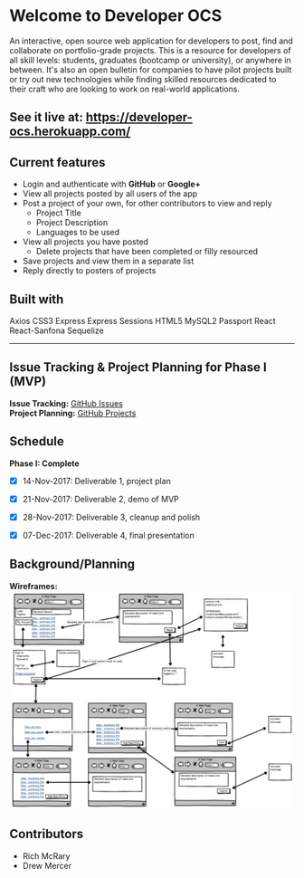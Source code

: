 # Welcome to **Developer OCS**
An interactive, open source web application for developers to post, find and collaborate on portfolio-grade projects. This is a resource for developers of all skill levels: students, graduates (bootcamp or university), or anywhere in between. It's also an open bulletin for companies to have pilot projects built or try out new technologies while finding skilled resources dedicated to their craft who are looking to work on real-world applications.

## See it live at: https://developer-ocs.herokuapp.com/ 

## **Current features**
* Login and authenticate with **GitHub** or **Google+**
* View all projects posted by all users of the app
* Post a project of your own, for other contributors to view and reply
    * Project Title
    * Project Description
    * Languages to be used
* View all projects you have posted
    * Delete projects that have been completed or filly resourced
* Save projects and view them in a separate list
* Reply directly to posters of projects
 

## **Built with**
Axios
CSS3
Express
Express Sessions
HTML5
MySQL2
Passport
React
React-Sanfona
Sequelize


***
## **Issue Tracking** & **Project Planning** for Phase I (MVP)
**Issue Tracking:** [GitHub Issues](https://github.com/drewwmercer/developer-ocs/issues "Issue Tracking via GitHub")  
**Project Planning:** [GitHub Projects](https://github.com/drewwmercer/developer-ocs/projects/1 "Project Planning with GitHub")


## **Schedule**
**Phase I: Complete**
- [x] 14-Nov-2017: Deliverable 1, project plan
- [x] 21-Nov-2017: Deliverable 2, demo of MVP
- [x] 28-Nov-2017: Deliverable 3, cleanup and polish
- [x] 07-Dec-2017: Deliverable 4, final presentation


## Background/Planning
**Wireframes:**
![Screenshot](devOCS-wireframe-grab-08Nov2017.png)

## **Contributors**
* Rich McRary
* Drew Mercer